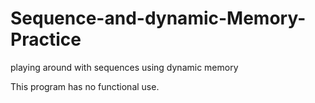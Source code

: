 # Sequence-and-dynamic-Memory-Practice
playing around with sequences using dynamic memory

This program has no functional use.
